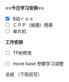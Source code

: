 **==今日学习安排==**

- [x] B站ｒｏｓ
- [ ] ＣＰＰ（侯捷）两章
- [ ] 单片机

**工作安排**

- [ ] TF树修改
- [ ] move base 参数学习调整

  

总结 （下班前写）